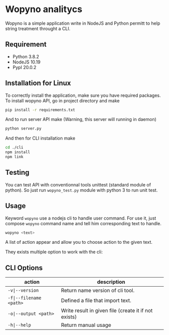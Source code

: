 # Wopyno analitycs

Wopyno is a simple application write in NodeJS and Python permitt to help string treatment throught a CLI.

## Requirement

- Python 3.8.2
- NodeJS 10.19
- PypI 20.0.2

## Installation for Linux

To correctly install the application, make sure you have required packages.
To install wopyno API, go in project directory and make

```bash
pip install -r requirements.txt
```

And to run server API make (Warning, this server will running in daemon)

```bash
python server.py
```

And then for CLI installation make

```bash
cd ./cli
npm install
npm link
```

## Testing

You can test API with conventionnal tools unittest (standard module of python).
So just run `wopyno_test.py` module with python 3 to run unit test.

## Usage

Keyword `wopyno` use a nodejs cli to handle user command.
For use it, just compose `wopyno` command name and tell him corresponding text to handle.

```bash
wopyno <text>
```

A list of action appear and allow you to choose action to the given text.

They exists multiple option to work with the cli:

## CLI Options

action|description
-|-
`-v\|--version` | Return name version of cli tool.
`-f\|--filename <path>` | Defined a file that import text.
`-o\|--output <path>`| Write result in given file (create it if not exists)
`-h\|--help`| Return manual usage
</br>

